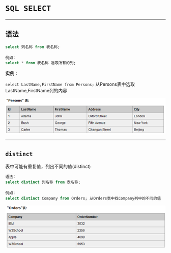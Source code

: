 # `SQL SELECT`

---

## 语法

```sql
select 列名称 from 表名称;

例如：
select * from 表名称 选取所有的列;
```  

**实例**：

`select LastName,FirstName from Persons;` 从Persons表中选取LastName,FirstName列的内容  

![Persons](images/2023-07-28-21-36-30.png)  

---

## `distinct`  

表中可能有重复值，列出不同的值(distinct)  

```sql
语法：
select distinct 列名称 from 表名称;

例如：
select distinct Company from Orders; 从Orders表中找Company列中的不同的值
```

![Orders](images/2023-07-28-21-43-12.png)  

